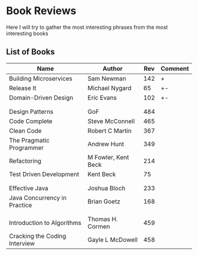 # Book Reviews
Here I will try to gather the most interesting phrases from the most interesting books


## List of Books

| Name                          | Author              | Rev | Comment     |
|-------------------------------|---------------------|-----|-------------|
| Building Microservices        | Sam Newman          | 142 | +           |
| Release It                    | Michael Nygard      | 65  | +-          |             
| Domain-Driven Design          | Eric Evans          | 102 | +-          |
|                               |                     |     |             |
|                               |                     |     |             |
| Design Patterns               | GoF                 | 484 |             |
| Code Complete                 | Steve McConnell     | 465 |             |
| Clean Code                    | Robert C Martin     | 367 |             |
| The Pragmatic Programmer      | Andrew Hunt         | 349 |             |
| Refactoring                   | M Fowler, Kent Beck | 214 |             |
| Test Driven Development       | Kent Beck           | 75  |             |
|                               |                     |     |             |
|                               |                     |     |             |
| Effective Java                | Joshua Bloch        | 233 |             |
| Java Concurrency in Practice  | Brian Goetz         | 168 |             |
|                               |                     |     |             |
|                               |                     |     |             |
| Introduction to Algorithms    | Thomas H. Cormen    | 459 |             |
| Cracking the Coding Interview | Gayle L McDowell    | 458 |             |

